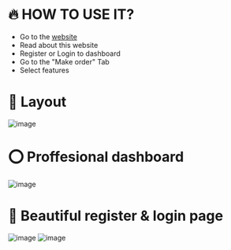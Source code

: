 # 🔥 HOW TO USE IT?
- Go to the [website](https://wizardcode.netlify.app)
- Read about this website
- Register or Login to dashboard
- Go to the "Make order" Tab
- Select features

# 💎 Layout
![image](https://github.com/Adiksuu/WizardCode/assets/75419729/623f7362-6518-48c9-a9d7-fea5eee1b5e0)

# ⭕ Proffesional dashboard
![image](https://github.com/Adiksuu/WizardCode/assets/75419729/591e97e9-712f-4192-bbd5-7c9a97987ade)

# 👻 Beautiful register & login page
![image](https://github.com/Adiksuu/WizardCode/assets/75419729/e07a120a-1017-4c0e-807e-5aa586776919)
![image](https://github.com/Adiksuu/WizardCode/assets/75419729/3799f8bc-2eca-4019-bc52-3677753aafde)
